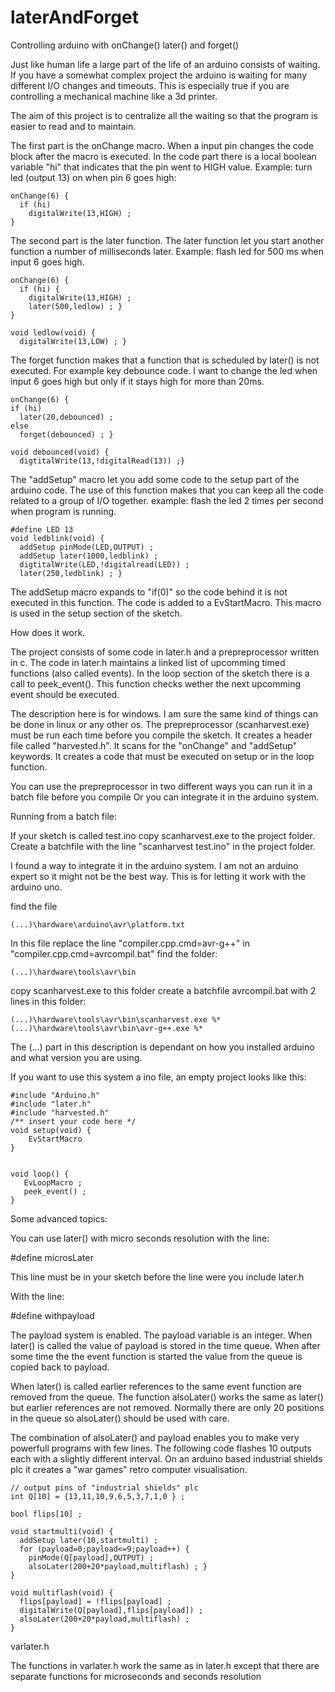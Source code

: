 # laterAndForget
Controlling arduino with onChange() later() and forget()




Just like human life a large part of the life of an arduino consists of waiting. If you have a somewhat complex project  the arduino is waiting for many different I/O changes and timeouts. This is especially true if you are controlling a mechanical machine like a 3d printer.

The aim of this project is to centralize all the waiting so that the program is easier to read and to maintain. 

The first part is the onChange macro. When a input pin changes the code block after the macro is executed. In the code part there is a local boolean variable "hi" that indicates that the pin went to HIGH value. Example: turn led (output 13) on when pin 6 goes high:

    onChange(6) {
      if (hi)
        digitalWrite(13,HIGH) ; 
    }

The second part is the later function. The later function let you start another function a number of milliseconds later. Example: flash led  for 500 ms when input 6 goes high.

    onChange(6) {
      if (hi) {
        digitalWrite(13,HIGH) ;
        later(500,ledlow) ; } 
    }

    void ledlow(void) {
      digitalWrite(13,LOW) ; }

The forget function makes that a function that is scheduled by later() is not executed. For example key debounce code. I want to change the led when input 6 goes high but only if it stays high for more than 20ms. 

    onChange(6) {
    if (hi)
      later(20,debounced) ;
    else
      forget(debounced) ; }

    void debounced(void) {
      digtitalWrite(13,!digitalRead(13)) ;}

The "addSetup" macro let you add some code to the setup part of the arduino code. The use of this function makes that you can keep all the code related to a group of I/O together. 
example: flash the led 2 times per second when program is running.

    #define LED 13
    void ledblink(void) {
      addSetup pinMode(LED,OUTPUT) ;
      addSetup later(1000,ledblink) ;
      digtitalWrite(LED,!digitalread(LED)) ;
      later(250,ledblink) ; }

The addSetup macro expands to "if(0)" so the code behind it is not executed in this function. The code is added to a EvStartMacro. This macro is used in the setup section of the sketch.

How does it work.

The project consists of some code in later.h and a prepreprocessor written in c. 
The code in later.h maintains a linked list of upcomming timed functions (also called events). In the loop section of the sketch there is a call to peek_event(). This function checks wether the next upcomming event should be executed.

The description here is for windows. I am sure the same kind of things can be done in linux or any other os.
The prepreprocessor (scanharvest.exe) must be run each time before you compile the sketch. It creates a header file called "harvested.h". It scans for the "onChange" and "addSetup" keywords. It creates a code that must be executed on setup or in the loop function.

You can use the prepreprocessor in two different ways you can run it in a batch file before you compile Or you can integrate it in the arduino system. 

Running from a batch file:

If your sketch is called test.ino copy scanharvest.exe to the project folder. Create a batchfile with the line "scanharvest test.ino" in the project folder.

I found a way to integrate it in the arduino system. I am not an arduino expert so it might not be the best way. This is for letting it work with the arduino uno.

find the file

    (...)\hardware\arduino\avr\platform.txt

In this file replace the line "compiler.cpp.cmd=avr-g++" in "compiler.cpp.cmd=avrcompil.bat"
find the folder:

    (...)\hardware\tools\avr\bin

copy scanharvest.exe to this folder
create a batchfile avrcompil.bat with 2 lines in this folder:

    (...)\hardware\tools\avr\bin\scanharvest.exe %*
    (...)\hardware\tools\avr\bin\avr-g++.exe %*

The (...) part in this description is dependant on how you installed arduino and what version you are using.

If you want to use this system a ino file, an empty project looks like this:

    #include "Arduino.h"
    #include "later.h"  
    #include "harvested.h" 
    /** insert your code here */
    void setup(void) {
        EvStartMacro  
    }


    void loop() {
       EvLoopMacro ;
       peek_event() ;
    }

Some advanced topics:
 
You can use later() with micro seconds resolution  with the line:

#define microsLater

This line must be in your sketch before the line were you include later.h

With the line:

#define withpayload

The payload system is enabled. The payload variable is an integer. When later() is called the value of payload is stored in the time queue. When after some time the the event function is started the value from the queue is copied back to payload.

When later() is called earlier references to the same event function are removed from the queue. The function alsoLater() works the same as later() but earlier references are not removed. Normally there are only 20 positions in the queue so alsoLater() should be used with care. 

The combination of alsoLater() and payload enables you to make very powerfull programs with few lines. The following code flashes 10 outputs each with a slightly different interval. On an arduino based industrial shields plc it creates a "war games" retro computer visualisation.

    // output pins of "industrial shields" plc
    int Q[10] = {13,11,10,9,6,5,3,7,1,0 } ;

    bool flips[10] ;

    void startmulti(void) {
      addSetup later(10,startmulti) ;
      for (payload=0;payload<=9;payload++) {
        pinMode(Q[payload],OUTPUT) ;
        alsoLater(200+20*payload,multiflash) ; }
    }

    void multiflash(void) {
      flips[payload] = !flips[payload] ;
      digitalWrite(Q[payload],flips[payload]) ;
      alsoLater(200+20*payload,multiflash) ;
    }

varlater.h

The functions in varlater.h work the same as in later.h except that there are separate functions for microseconds and seconds resolution





